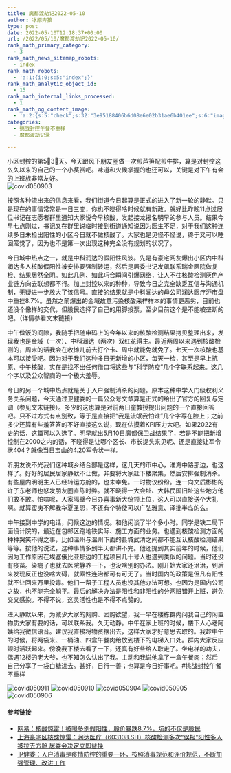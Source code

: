 ```yaml
---
title: 魔都渡劫记2022-05-10
author: 冰原奔狼
type: post
date: 2022-05-10T12:18:37+00:00
url: /2022/05/10/魔都渡劫记2022-05-10/
rank_math_primary_category:
  - 3
rank_math_news_sitemap_robots:
  - index
rank_math_robots:
  - 'a:1:{i:0;s:5:"index";}'
rank_math_analytic_object_id:
  - 15
rank_math_internal_links_processed:
  - 1
rank_math_og_content_image:
  - 'a:2:{s:5:"check";s:32:"3e95188406b6d08e6e02b31ae6b401ee";s:6:"images";a:0:{}}'
categories:
  - 挑战封控午餐不重样
  - 魔都渡劫记录

---
```

小区封控的第5⃣️3⃣️天。今天跟风下朋友圈做一次煎芦笋配煎牛排，算是对封控这么久以来的自己的一个小奖赏吧。味道和火候掌握的也还可以，关键是对下午有会的上班族非常友好。  
<img decoding="async" src="https://i0.wp.com/s2.loli.net/2022/05/10/pcJumr4bG2SEeXL.jpg?w=640&#038;ssl=1" alt="covid050903" data-recalc-dims="1" /> 

按照各种流出来的信息来看，我们街道今日起算是正式的进入了新一轮的静默。只是现在的事情常常是一日三变，你也不晓得啥时候就有新政。就好比昨晚11点过居位书记在志愿者群里通知大家说今早核酸，发起接龙报名明早的参与人员。结果今早七点刚过，书记又在群里说临时接到街道通知说因为医生不足，对于我们这种连续多日未检出阳性的小区今日就不做核酸了。大家也是见怪不怪说，终于又可以睡回笼觉了，因为也不是第一次出现这种完全没有规划的状况了。

今日城中热点之一，就是中科润达的假阳性风波。先是有豪宅网友爆出小区内中科润达多人核酸假阳性被安排要强制转运，然后是居委书记发飙联系瑞金医院做复检、结果居然全阴。如此几例、如此巧合瞬间引爆网络，让人不往核酸检测灰色产业链方向去联想都不行。加上封控以来的种种，导致今日之完全缺乏互信与沟通机制，无疑进一步放大了该信号。直接的结果就是中科润达的母公司润达医疗沪市盘中重挫8.7%。虽然之前爆出的金域故意污染核酸采样样本的事情更恶劣，目前也还没个像样的交代，但股民选择了自己的用脚投票，至少目前这个是不能被垄断的吧。（详情参看文末链接）

中午做饭的间隙，我随手把随申码上的今年以来的核酸检测结果拷贝整理出来，发现我也是金域（一次）、中科润达（两次）双红花得主。最近两周以来遇到核酸检测的，周末的话我会在收摊儿前去打个卡、周中就能免就免了。七天一次核酸也基本可以接受吧。因为对于我们这种多日无新增的小区，每天一检，甚至是早上抗原、中午核酸，实在是找不出任何借口将这些与“科学防疫”几个字联系起来。这几个字以及公众智商的一个极大羞辱。

今日的另一个城中热点就是关于入户强制消杀的问题。原本这种中学入门级权利义务关系问题，今天通过卫健委的一篇公众号文章算是正式的给出了官方的回复与定调（参见文末链接）。多少的这也算是对前两日童教授提出问题的一个直接回答吧。只不过方式有点别致，等于是直接把“我是流氓我怕谁”几个字写在脸上；之前多少还算有些羞答答的不好直接这么说，现在估摸着KPI压力大吧。如果2022有史的话，这篇可以入选了。明早就出5月10日魔都保卫战结果了，若是不能把新增控制在2000之内的话，不晓得是让哪个区长、市长提头来见呢、还是直接让军令状404？就像当日宝山的4.20军令状一样。

听朋友说不光我们这种城乡结合部是这样，这几天的市中心，淮海中路那边，也这样了。好好的居民居家静默不让做，非要将大家赶下楼聚集，然后安排强制消杀。有些屋内明明主人已经转运方舱的，也未幸免。一时物议纷纷。连一向文质彬彬的许子东老师也怒发朋友圈直陈时弊。就不晓得一大会址、大韩民国旧址这些地方他们敢不敢。怕啥呢，人家隔壁今日办喜事新大统领上位，这人可以直接送个大礼啊。就算蛮夷不解我华夏圣恩，不还有个特使可以广弘雅意、泽批半岛的么。

中午接到中学的电话，问候这边的情况。和他闲谈了半个多小时。同学是铁二局下面设计院的，最近在包邮区跑地铁实际、施工方面的业务。也遇到核酸检测方面的种种哭笑不得之事，比如温州与温州下面的县城武清之间都不能互认核酸检测结果等等。按他的说法，这种事情多到半天都讲不完。他还提到其实前年的时候，他们因为工作原因在埃塞俄比亚那边的工程项目几十号人也遇到类似的问题。当时还没有疫苗。染病了也就去医院静养一下，也没啥别的办法。刚开始大家还治治，到后来发现反正也没啥大碍，就索性连治都可有可无了。当时国内的政策是但凡有阳性就不让回来万里投毒。他们一帮子工程人员也没其他办法可想。也因为是国内公司之故，也不能完全躺平。最后的解决办法是阳性和非阳性的分两班错开上班，避免交叉感染。不得不说，这灵活性也是不得不点赞的。

进入静默以来，为减少大家的网购、团购欲望，我一早在楼栋群内问我自己的闲置物质大家有要的话，可以联系我。久无动静。中午在家上班的时候，楼下人心老阿姨给我微信语音。建议我直接将物资摆出去，这样大家才好意思去取的。我趁中午的时候，将两袋米、一桶油、四盒午餐肉给放到楼下的电梯入口处。群内大家反应顿时活跃起来。傍晚我下楼去看了一下，还真有好些给人取走了。坐电梯的功夫，偶遇12楼的老大爷，也不知怎么认出了我。主动和我说他拿了一盒午餐肉；然后自己分享了一袋白糖进去。甚好，日行一善；也算是今日好事吧。#挑战封控午餐不重样

<img decoding="async" src="https://i0.wp.com/s2.loli.net/2022/05/10/VyDFahXLwIpTGqf.jpg?w=640&#038;ssl=1" alt="covid050911" data-recalc-dims="1" />  
<img decoding="async" src="https://i0.wp.com/s2.loli.net/2022/05/10/BzWfsK5oqDL4NpT.jpg?w=640&#038;ssl=1" alt="covid050910" data-recalc-dims="1" />  
<img decoding="async" src="https://i0.wp.com/s2.loli.net/2022/05/10/JFQeWnS1cAIuEp2.jpg?w=640&#038;ssl=1" alt="covid050904" data-recalc-dims="1" />  
<img decoding="async" src="https://i0.wp.com/s2.loli.net/2022/05/10/mC92tbTRWGOpoxn.jpg?w=640&#038;ssl=1" alt="covid050905" data-recalc-dims="1" />  
<img decoding="async" src="https://i0.wp.com/s2.loli.net/2022/05/10/RI6PlA8hSiQL1km.jpg?w=640&#038;ssl=1" alt="covid050906" data-recalc-dims="1" /> 

#### 参考链接

  * [网易：核酸惊雷！被曝多例假阳性，股价暴跌8.7%，坑的不仅是股民][1]
  * [上海豪宅区核酸惊雷：润达医疗（603108.SH）核酸检测多次“误报”阳性多人被拉去方舱 居委会决定立即替换][2]
  * [卫健委：入户消毒是疫情防控的重要一环，按照消毒规范和评价规范，不断加强管理、改进工作][3]

 [1]: https://c.m.163.com/news/a/H70NNDCE0519B826.html?spss=newsapp&spsnuid=&spsdevid=&spsvid=MTY1MDAwMTY1NjMzOF8xMzM4NTQ0OTlfOXZPY1FVakU%253D&spsshare=wxm&spsts=1652165675378&spstoken=E0JWi2t2OtAFC9C4TP8dIWSscI0U8Yqxqf9vlcXBMJcQAluZhXy%2BkXZONN4xSdX2
 [2]: https://mp.weixin.qq.com/s/5TmgRjTLWGg_lfpreqvWWA
 [3]: https://mp.weixin.qq.com/s/nrujxTi3YsdxnaZCtP-IgA